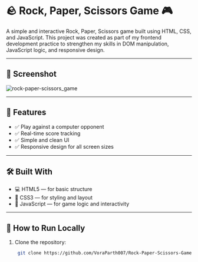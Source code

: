 # 🪨 Rock, Paper, Scissors Game 🎮

A simple and interactive Rock, Paper, Scissors game built using HTML, CSS, and JavaScript. This project was created as part of my frontend development practice to strengthen my skills in DOM manipulation, JavaScript logic, and responsive design.

---

## 📸 Screenshot
![rock-paper-scissors_game](https://github.com/user-attachments/assets/e8174549-6f30-4fde-a6a8-319fcbe9da0e)


---

## 🚀 Features

- ✅ Play against a computer opponent
- ✅ Real-time score tracking
- ✅ Simple and clean UI
- ✅ Responsive design for all screen sizes


---

## 🛠️ Built With

- 💻 HTML5 — for basic structure  
- 🎨 CSS3 — for styling and layout  
- 🧠 JavaScript — for game logic and interactivity  

---

## 🧩 How to Run Locally

1. Clone the repository:

   ```bash
    git clone https://github.com/VoraParth007/Rock-Paper-Scissors-Game.git

